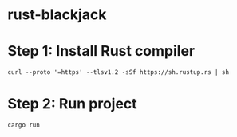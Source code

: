 # rust-blackjack

# Step 1: Install Rust compiler
`curl --proto '=https' --tlsv1.2 -sSf https://sh.rustup.rs | sh`

# Step 2: Run project
`cargo run`
